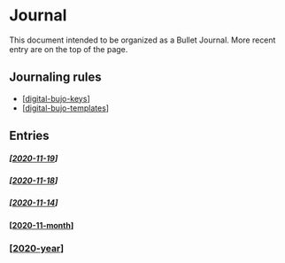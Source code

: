 # Journal

This document intended to be organized as a Bullet Journal. More recent entry are on the top of the page.

## Journaling rules
- [[digital-bujo-keys]]
- [[digital-bujo-templates]]

## Entries

##### [[2020-11-19]]

##### [[2020-11-18]]

##### [[2020-11-14]]

#### [[2020-11-month]]

### [[2020-year]]

[//begin]: # "Autogenerated link references for markdown compatibility"
[digital-bujo-keys]: ../digital-bujo-keys "Digital Bujo Keys"
[digital-bujo-templates]: ../digital-bujo-templates "Digital Bujo Templates"
[2020-11-19]: 2020-11-19 "2020-11-19"
[2020-11-18]: 2020-11-18 "2020-11-18"
[2020-11-14]: 2020-11-14 "2020-11-14"
[2020-11-month]: 2020-11-month "2020-11"
[2020-year]: 2020-year "2020"
[//end]: # "Autogenerated link references"
